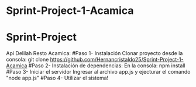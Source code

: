 # Sprint-Project-1-Acamica

# Sprint-Project 
Api Delilah Resto Acamica:
#Paso 1- Instalación
Clonar proyecto desde la consola:
git clone https://github.com/Hernancristaldo25/Sprint-Project-1-Acamica
#Paso 2- Instalación de dependencias:
En la consola: npm install
#Paso 3- Iniciar el servidor
Ingresar al archivo app.js y ejecturar el comando "node app.js"
#Paso 4- Utilizar el sistema!
